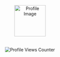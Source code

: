 <div align="center">
    <img src="https://i.ibb.co/0y8wY23/rounded-in-photoretrica.png" width="100" alt="Profile Image">
    <br>
    <br>
    <br>
    <img src="https://komarev.com/ghpvc/?username=pgmtags&style=flat&color=yellow" alt="Profile Views Counter">
</div>
